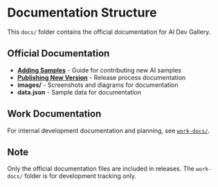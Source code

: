 # Documentation Structure

This `docs/` folder contains the official documentation for AI Dev Gallery.

## Official Documentation
- **[Adding Samples](AddingSamples.md)** - Guide for contributing new AI samples
- **[Publishing New Version](PublishingNewVersion.md)** - Release process documentation
- **images/** - Screenshots and diagrams for documentation
- **data.json** - Sample data for documentation

## Work Documentation
For internal development documentation and planning, see [`work-docs/`](work-docs/index.md).

## Note
Only the official documentation files are included in releases. The `work-docs/` folder is for development tracking only.